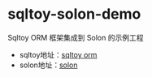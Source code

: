 # sqltoy-solon-demo

Sqltoy ORM 框架集成到 Solon 的示例工程

- sqltoy地址：[sqltoy orm](https://github.com/sagframe/sagacity-sqltoy)
- solon地址：[solon](https://github.com/opensolon/solon)
